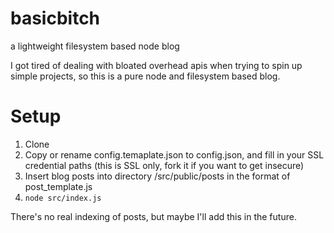 # basicbitch
a lightweight filesystem based node blog

I got tired of dealing with bloated overhead apis when trying to spin up simple projects, so this is a pure node and filesystem based blog.

# Setup
1) Clone
2) Copy or rename config.temaplate.json to config.json, and fill in your SSL credential paths (this is SSL only, fork it if you want to get insecure)
3) Insert blog posts into directory /src/public/posts in the format of post_template.js
4) ```node src/index.js```



There's no real indexing of posts, but maybe I'll add this in the future.
